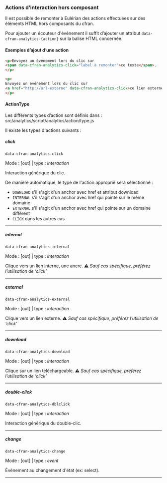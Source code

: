 ### Actions d’interaction hors composant

Il est possible de remonter à Eulérian des actions effectuées sur des éléments HTML hors composants du cfran.

Pour ajouter un écouteur d'événement il suffit d’ajouter un attribut `data-cfran-analytics-{action}` sur la
balise
HTML concernée.

#### Exemples d’ajout d’une action

```html
<p>Envoyez un événement lors du clic sur
<span data-cfran-analytics-click="label à remonter">ce texte</span>.
</p>
```

```html
<p>
Envoyez un événement lors du clic sur
<a href="http://url-externe" data-cfran-analytics-click>ce lien externe</span>.
</p>
```

#### ActionType

Les différents types d’action sont définis dans : src/analytics/script/analytics/action/type.js

Il existe les types d'actions suivants :

##### click

`data-cfran-analytics-click`

Mode : [out] | type : _interaction_

Interaction générique du clic.

De manière automatique, le type de l'action approprié sera sélectionné : 
* `DOWNLOAD` s'il s'agit d'un anchor avec href et attribut download
* `INTERNAL` s'il s'agit d'un anchor avec href qui pointe sur le même domaine
* `EXTERNAL` s'il s'agit d'un anchor avec href qui pointe sur un domaine différent
* `CLICK` dans les autres cas

* * *

##### internal

`data-cfran-analytics-internal`

Mode : [out] | type : _interaction_

Clique vers un lien interne, une ancre.
⚠️ _Sauf cas spécifique, préférez l’utilisation de ‘click’_

* * *

##### external

`data-cfran-analytics-external`

Mode : [out] | type : _interaction_

Clique vers un lien externe.
⚠️ _Sauf cas spécifique, préférez l’utilisation de ‘click’_

* * *

##### download

`data-cfran-analytics-download`

Mode : [out] | type : _interaction_

Clique sur un lien téléchargeable.
⚠️ _Sauf cas spécifique, préférez l’utilisation de ‘click’_

* * *

##### double-click

`data-cfran-analytics-dblclick`

Mode : [out] | type : _interaction_

Interaction générique du double-clic.

* * *

##### change

`data-cfran-analytics-change`

Mode : [out] | type : _event_

Événement au changement d'état (ex: select).

* * *

